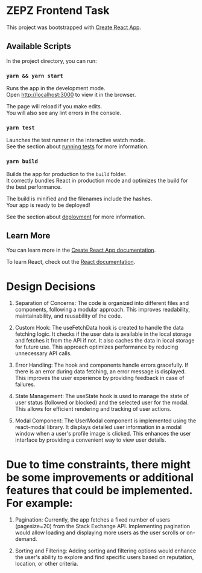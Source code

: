 # ZEPZ Frontend Task

This project was bootstrapped with [Create React App](https://github.com/facebook/create-react-app).

## Available Scripts

In the project directory, you can run:

### `yarn && yarn start`

Runs the app in the development mode.\
Open [http://localhost:3000](http://localhost:3000) to view it in the browser.

The page will reload if you make edits.\
You will also see any lint errors in the console.

### `yarn test`

Launches the test runner in the interactive watch mode.\
See the section about [running tests](https://facebook.github.io/create-react-app/docs/running-tests) for more information.

### `yarn build`

Builds the app for production to the `build` folder.\
It correctly bundles React in production mode and optimizes the build for the best performance.

The build is minified and the filenames include the hashes.\
Your app is ready to be deployed!

See the section about [deployment](https://facebook.github.io/create-react-app/docs/deployment) for more information.

## Learn More

You can learn more in the [Create React App documentation](https://facebook.github.io/create-react-app/docs/getting-started).

To learn React, check out the [React documentation](https://reactjs.org/).


# Design Decisions

1. Separation of Concerns: The code is organized into different files and components, following a modular approach. This improves readability, maintainability, and reusability of the code.

2. Custom Hook: The useFetchData hook is created to handle the data fetching logic. It checks if the user data is available in the local storage and fetches it from the API if not. It also caches the data in local storage for future use. This approach optimizes performance by reducing unnecessary API calls.

3. Error Handling: The hook and components handle errors gracefully. If there is an error during data fetching, an error message is displayed. This improves the user experience by providing feedback in case of failures.

4. State Management: The useState hook is used to manage the state of user status (followed or blocked) and the selected user for the modal. This allows for efficient rendering and tracking of user actions.

5. Modal Component: The UserModal component is implemented using the react-modal library. It displays detailed user information in a modal window when a user's profile image is clicked. This enhances the user interface by providing a convenient way to view user details.

# Due to time constraints, there might be some improvements or additional features that could be implemented. For example:

1. Pagination: Currently, the app fetches a fixed number of users (pagesize=20) from the Stack Exchange API. Implementing pagination would allow loading and displaying more users as the user scrolls or on-demand.

2. Sorting and Filtering: Adding sorting and filtering options would enhance the user's ability to explore and find specific users based on reputation, location, or other criteria.

